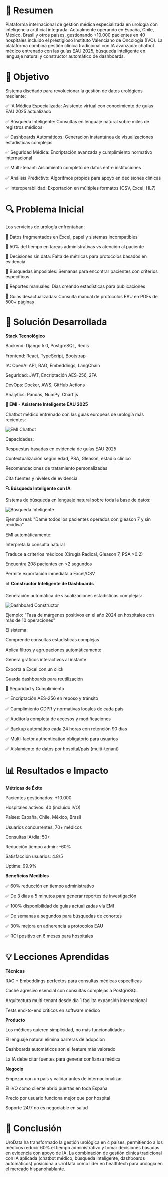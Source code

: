 # 📌 Resumen

Plataforma internacional de gestión médica especializada en urología con inteligencia artificial integrada. Actualmente operando en España, Chile, México, Brasil y otros países, gestionando +10.000 pacientes en 40 hospitales incluido el prestigioso Instituto Valenciano de Oncología (IVO).
La plataforma combina gestión clínica tradicional con IA avanzada: chatbot médico entrenado con las guías EAU 2025, búsqueda inteligente en lenguaje natural y constructor automático de dashboards.

# 🎯 Objetivo

Sistema diseñado para revolucionar la gestión de datos urológicos mediante:

✅ IA Médica Especializada: Asistente virtual con conocimiento de guías EAU 2025 actualizado

✅ Búsqueda Inteligente: Consultas en lenguaje natural sobre miles de registros médicos

✅ Dashboards Automáticos: Generación instantánea de visualizaciones estadísticas complejas

✅ Seguridad Médica: Encriptación avanzada y cumplimiento normativo internacional

✅ Multi-tenant: Aislamiento completo de datos entre instituciones

✅ Análisis Predictivo: Algoritmos propios para apoyo en decisiones clínicas

✅ Interoperabilidad: Exportación en múltiples formatos (CSV, Excel, HL7)

# 🔍 Problema Inicial

Los servicios de urología enfrentaban:

🔴 Datos fragmentados en Excel, papel y sistemas incompatibles

🔴 50% del tiempo en tareas administrativas vs atención al paciente

🔴 Decisiones sin data: Falta de métricas para protocolos basados en evidencia

🔴 Búsquedas imposibles: Semanas para encontrar pacientes con criterios específicos

🔴 Reportes manuales: Días creando estadísticas para publicaciones

🔴 Guías desactualizadas: Consulta manual de protocolos EAU en PDFs de 500+ páginas

# 🚀 Solución Desarrollada

**Stack Tecnológico**

Backend:     Django 5.0, PostgreSQL, Redis

Frontend:    React, TypeScript, Bootstrap

IA:          OpenAI API, RAG, Embeddings, LangChain

Seguridad:   JWT, Encriptación AES-256, 2FA

DevOps:      Docker, AWS, GitHub Actions

Analytics:   Pandas, NumPy, Chart.js

**🤖 EMI - Asistente Inteligente EAU 2025**

Chatbot médico entrenado con las guías europeas de urología más recientes:

![EMI Chatbot](./images/emi-chatbot.png)

Capacidades:

Respuestas basadas en evidencia de guías EAU 2025

Contextualización según edad, PSA, Gleason, estadio clínico

Recomendaciones de tratamiento personalizadas

Cita fuentes y niveles de evidencia

**🔍 Búsqueda Inteligente con IA**

Sistema de búsqueda en lenguaje natural sobre toda la base de datos:

![Búsqueda Inteligente](./images/emi-search.png)

Ejemplo real: "Dame todos los pacientes operados con gleason 7 y sin recidiva"

EMI automáticamente:

Interpreta la consulta natural

Traduce a criterios médicos (Cirugía Radical, Gleason 7, PSA >0.2)

Encuentra 208 pacientes en <2 segundos

Permite exportación inmediata a Excel/CSV

**📊 Constructor Inteligente de Dashboards**

Generación automática de visualizaciones estadísticas complejas:

![Dashboard Constructor](./images/emi-dashboard.png)

Ejemplo: "Tasa de márgenes positivos en el año 2024 en hospitales con más de 10 operaciones"

El sistema:

Comprende consultas estadísticas complejas

Aplica filtros y agrupaciones automáticamente

Genera gráficos interactivos al instante

Exporta a Excel con un click

Guarda dashboards para reutilización

🔐 Seguridad y Cumplimiento

✅ Encriptación AES-256 en reposo y tránsito

✅ Cumplimiento GDPR y normativas locales de cada país

✅ Auditoría completa de accesos y modificaciones

✅ Backup automático cada 24 horas con retención 90 días

✅ Multi-factor authentication obligatorio para usuarios

✅ Aislamiento de datos por hospital/país (multi-tenant)

# 📊 Resultados e Impacto

**Métricas de Éxito**

Pacientes gestionados:        +10.000

Hospitales activos:           40 (incluido IVO)

Países:                       España, Chile, México, Brasil

Usuarios concurrentes:        70+ médicos

Consultas IA/día:            50+

Reducción tiempo admin:       -60%

Satisfacción usuarios:        4.8/5

Uptime:                      99.9%

**Beneficios Medibles**

✅ 60% reducción en tiempo administrativo

✅ De 3 días a 5 minutos para generar reportes de investigación

✅ 100% disponibilidad de guías actualizadas vía EMI

✅ De semanas a segundos para búsquedas de cohortes

✅ 30% mejora en adherencia a protocolos EAU

✅ ROI positivo en 6 meses para hospitales

# 💡 Lecciones Aprendidas

**Técnicas**

RAG + Embeddings perfectos para consultas médicas específicas

Caché agresivo esencial con consultas complejas a PostgreSQL

Arquitectura multi-tenant desde día 1 facilita expansión internacional

Tests end-to-end críticos en software médico

**Producto**

Los médicos quieren simplicidad, no más funcionalidades

El lenguaje natural elimina barreras de adopción

Dashboards automáticos son el feature más valorado

La IA debe citar fuentes para generar confianza médica

**Negocio**

Empezar con un país y validar antes de internacionalizar

El IVO como cliente abrió puertas en toda España

Precio por usuario funciona mejor que por hospital

Soporte 24/7 no es negociable en salud

# 🎯 Conclusión

UroData ha transformado la gestión urológica en 4 países, permitiendo a los médicos reducir 60% el tiempo administrativo y tomar decisiones basadas en evidencia con apoyo de IA.
La combinación de gestión clínica tradicional con IA aplicada (chatbot médico, búsqueda inteligente, dashboards automáticos) posiciona a UroData como líder en healthtech para urología en el mercado hispanohablante.

